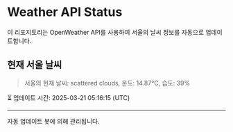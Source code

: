 
# Weather API Status

이 리포지토리는 OpenWeather API를 사용하여 서울의 날씨 정보를 자동으로 업데이트합니다.

## 현재 서울 날씨
> 서울의 현재 날씨: scattered clouds, 온도: 14.87°C, 습도: 39%

⏳ 업데이트 시간: 2025-03-21 05:16:15 (UTC)

---
자동 업데이트 봇에 의해 관리됩니다.

